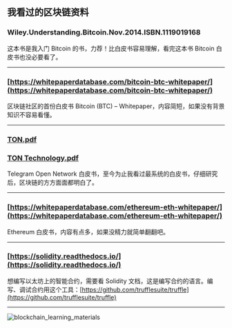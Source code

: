 ## 我看过的区块链资料

### Wiley.Understanding.Bitcoin.Nov.2014.ISBN.1119019168
这本书是我入门 Bitcoin 的书，力荐！比白皮书容易理解，看完这本书 Bitcoin 白皮书也没必要看了。

----------
### [https://whitepaperdatabase.com/bitcoin-btc-whitepaper/](https://whitepaperdatabase.com/bitcoin-btc-whitepaper/)
区块链社区的首份白皮书 Bitcoin (BTC) – Whitepaper，内容简短，如果没有背景知识不容易看懂。

----------
### [TON.pdf](https://drive.google.com/file/d/1ucUeKg_NiR8RxNAonb8Q55jZha03WC0O/view)
### [TON Technology.pdf](https://drive.google.com/file/d/1lqVlrgiztnA5dkOHP7-ENDKT1FgZuCUV/view)
Telegram Open Network 白皮书，至今为止我看过最系统的白皮书，仔细研究后，区块链的方方面面都明白了。

----------
### [https://whitepaperdatabase.com/ethereum-eth-whitepaper/](https://whitepaperdatabase.com/ethereum-eth-whitepaper/)
Ethereum 白皮书，内容有点多，如果没精力就简单翻翻吧。

----------
### [https://solidity.readthedocs.io/](https://solidity.readthedocs.io/)
想编写以太坊上的智能合约，需要看 Solidity 文档，这是编写合约的语言。编写、调试合约用这个工具：[https://github.com/trufflesuite/truffle](https://github.com/trufflesuite/truffle)

----------
![blockchain_learning_materials](https://raw.githubusercontent.com/simon-liu/blockchain-consult/master/images/blockchain_learning_materials.jpg)
